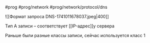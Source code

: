 #prog #prog/network #prog/network/protocol/dns 

![[Формат запроса DNS-1741011678037.jpeg|400]]

Тип А записи – соответствует [[IP-адрес]]у сервера

Раньше были разные классы записи, сейчас используется класс 1